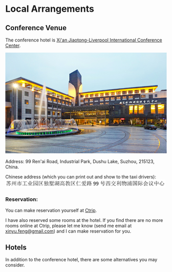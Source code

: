 # Local Arrangements

## Conference Venue

The conference hotel is [Xi'an Jiaotong-Liverpool International Conference Center](https://www.google.com/maps/place/99+Ren+Ai+Lu,+Wuzhong+Qu,+Suzhou+Shi,+Jiangsu+Sheng,+China,+215123/@31.2749051,120.7392434,17z/data=!4m5!3m4!1s0x35b3a85b635a2687:0x1b8094ea0803d402!8m2!3d31.275359!4d120.741078).

<img src="img/XJLiverpool2.jpg" alt="Conference Hotel" width="600">

Address: 99 Ren'ai Road, Industrial Park, Dushu Lake, Suzhou, 215123, China.

Chinese address (which you can print out and show to the taxi drivers):
<img src="img/ConfHotelAddr.jpg"
     alt="Chinese address"
     width="500">

### Reservation:

You can make reservation yourself at [Ctrip](http://english.ctrip.com/hotels/suzhou-hotel-detail-467241/xi-an-jiaotong-liverpool-international-conference-center/?checkin=2017-11-26&checkout=2017-11-30&searchboxArg=t&hotelname=&display=Xi%E2%80%99an%20Jiaotong-Liverpool%20International%20Conference%20Center&optionId=467241&optionType=Hotel&optionName=Xi%E2%80%99an%20Jiaotong-Liverpool%20International%20Conference%20Center&lat=31.274776&lon=120.74044&city=14&label=XGCX7CeFA0WldlP7fTmIDg&salestype=0&page=1&position=1&minprice=347&mproom=798740&mincurr=CNY&pnotax=&from_page=list&pctoken=a97dedce07c14eac88e3ab7c9d41f37c&abValue=M:33,160616_enh_lrmd:B;&link=title#ctm_ref=lst_n_1_1).

I have also reserved some rooms at the hotel. If you find there are no more rooms online at Ctrip, please let me know (send me email at xinyu.feng@gmail.com) and I can make reservation for you.

## Hotels

In addition to the conference hotel, there are some alternatives you may consider.
